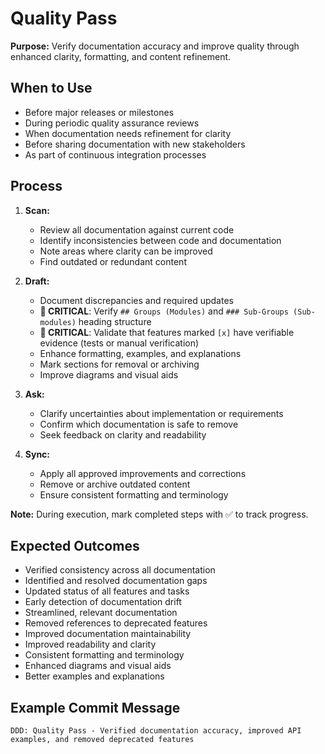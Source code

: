 # Quality Pass

**Purpose:** Verify documentation accuracy and improve quality through enhanced clarity, formatting, and content refinement.

## When to Use
- Before major releases or milestones
- During periodic quality assurance reviews
- When documentation needs refinement for clarity
- Before sharing documentation with new stakeholders
- As part of continuous integration processes

## Process
1. **Scan:**
   - Review all documentation against current code
   - Identify inconsistencies between code and documentation
   - Note areas where clarity can be improved
   - Find outdated or redundant content

2. **Draft:**
   - Document discrepancies and required updates
   - **🔗 CRITICAL**: Verify `## Groups (Modules)` and `### Sub-Groups (Sub-modules)` heading structure
   - **🚨 CRITICAL**: Validate that features marked `[x]` have verifiable evidence (tests or manual verification)
   - Enhance formatting, examples, and explanations
   - Mark sections for removal or archiving
   - Improve diagrams and visual aids

3. **Ask:**
   - Clarify uncertainties about implementation or requirements
   - Confirm which documentation is safe to remove
   - Seek feedback on clarity and readability

4. **Sync:**
   - Apply all approved improvements and corrections
   - Remove or archive outdated content
   - Ensure consistent formatting and terminology

**Note:** During execution, mark completed steps with ✅ to track progress.

## Expected Outcomes
- Verified consistency across all documentation
- Identified and resolved documentation gaps
- Updated status of all features and tasks
- Early detection of documentation drift
- Streamlined, relevant documentation
- Removed references to deprecated features
- Improved documentation maintainability
- Improved readability and clarity
- Consistent formatting and terminology
- Enhanced diagrams and visual aids
- Better examples and explanations

## Example Commit Message
`DDD: Quality Pass - Verified documentation accuracy, improved API examples, and removed deprecated features`

